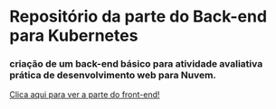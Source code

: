 # Repositório da parte do Back-end para Kubernetes
### criação de um back-end básico para atividade avaliativa prática de desenvolvimento web para Nuvem. 
<a href="https://github.com/AmandaKly/denysfrontend">Clica aqui para ver a parte do front-end!</a>
